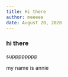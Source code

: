 ```yaml
---
title: Hi there
author: meeeee
date: August 20, 2020
---
```


### hi there
supppppppp

my name is annie

